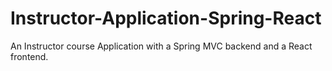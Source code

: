 # Instructor-Application-Spring-React
An Instructor course Application with a Spring MVC backend and a React frontend.
